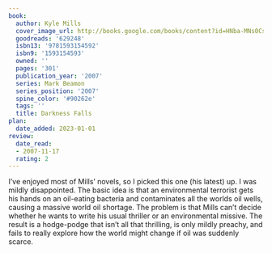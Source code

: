 ```yaml
---
book:
  author: Kyle Mills
  cover_image_url: http://books.google.com/books/content?id=HNba-MNs0CsC&printsec=frontcover&img=1&zoom=1&source=gbs_api
  goodreads: '629248'
  isbn13: '9781593154592'
  isbn9: '1593154593'
  owned: ''
  pages: '301'
  publication_year: '2007'
  series: Mark Beamon
  series_position: '2007'
  spine_color: '#90262e'
  tags: ''
  title: Darkness Falls
plan:
  date_added: 2023-01-01
review:
  date_read:
  - 2007-11-17
  rating: 2
---
```


I’ve enjoyed most of Mills’ novels, so I picked this one (his latest) up. I was mildly disappointed. The basic idea is that an environmental terrorist gets his hands on an oil-eating bacteria and contaminates all the worlds oil wells, causing a massive world oil shortage. The problem is that Mills can’t decide whether he wants to write his usual thriller or an environmental missive. The result is a hodge-podge that isn’t all that thrilling, is only mildly preachy, and fails to really explore how the world might change if oil was suddenly scarce.
